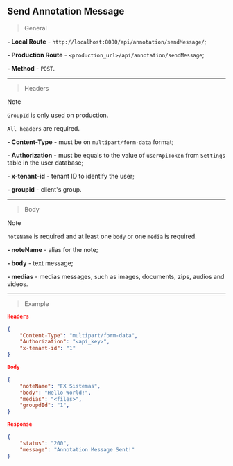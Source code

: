 ## Send Annotation Message

> General

**- Local Route** - `http://localhost:8080/api/annotation/sendMessage/`;

**- Production Route** - `<production_url>/api/annotation/sendMessage`;

**- Method** - `POST`.

---

> Headers

> [!NOTE]  
> `GroupId` is only used on production.
> 
> `All headers` are required.

**- Content-Type** - must be on `multipart/form-data` format;

**- Authorization** - must be equals to the value of `userApiToken` from `Settings` table in the user database;

**- x-tenant-id** - tenant ID to identify the user;

**- groupid** - client's group.

---

> Body

> [!NOTE]  
> `noteName` is required and at least one `body` or one `media` is required.

**- noteName** - alias for the note;

**- body** - text message;

**- medias** - medias messages, such as images, documents, zips, audios and videos.

---

> Example

```json
Headers

{
	"Content-Type": "multipart/form-data",
	"Authorization": "<api_key>",
	"x-tenant-id": "1"
}
```

```json
Body

{
	"noteName": "FX Sistemas",
	"body": "Hello World!",
	"medias": "<files>",
	"groupdId": "1",
}
```

```json
Response

{
	"status": "200",
	"message": "Annotation Message Sent!"
}
```

